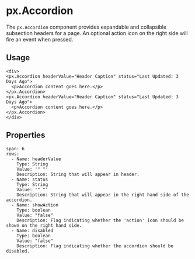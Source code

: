 # px.Accordion
The `px.Accordion` component provides expandable and collapsible subsection headers for a page.
An optional action icon on the right side will fire an event when pressed.



## Usage

```react
<div>
<px.Accordion headerValue="Header Caption" status="Last Updated: 3 Days Ago">
  <p>Accordion content goes here.</p>
</px.Accordion>
<px.Accordion headerValue="Header Caption" status="Last Updated: 3 Days Ago">
  <p>Accordion content goes here.</p>
</px.Accordion>
</div>
```


## Properties

```table
span: 6
rows:
  - Name: headerValue
    Type: String
    Value: '" "'
    Description: String that will appear in header.
  - Name: status
    Type: String
    Value: '" "'
    Description: String that will appear in the right hand side of the accordion.
  - Name: showAction
    Type: boolean
    Value: "false"
    Description: Flag indicating whether the 'action' icon should be shown on the right hand side.
  - Name: disabled
    Type: boolean
    Value: "false"
    Description: Flag indicating whether the accordion should be disabled.
```
